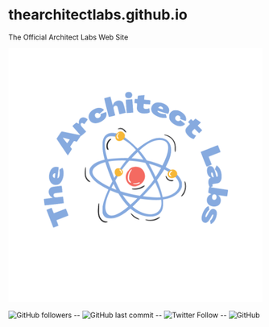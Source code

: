 # thearchitectlabs.github.io
The Official Architect Labs Web Site

![Logo](/img/Logo.png)

![GitHub followers](https://img.shields.io/github/followers/TheArchitectLabs?style=social) -- ![GitHub last commit](https://img.shields.io/github/last-commit/TheArchitectLabs/thearchitectlabs.github.io) -- ![Twitter Follow](https://img.shields.io/twitter/follow/TheArchLabs?style=social) -- ![GitHub](https://img.shields.io/github/license/TheArchitectLabs/thearchitectlabs.github.io)  

